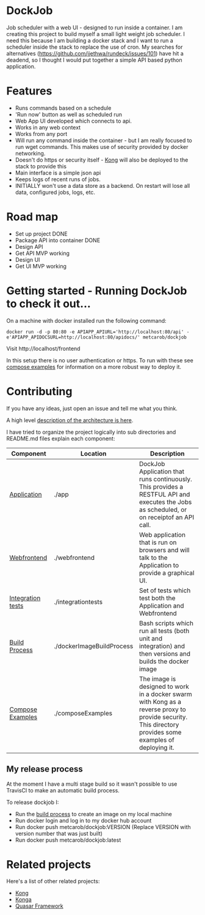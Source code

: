 # DockJob

Job scheduler  with a web UI - designed to run inside a container. I am creating this project to build myself a small light weight job scheduler. I need this because I am building a docker stack and I want to run a scheduler  inside the stack to replace the use of cron. My searches for alternatives (https://github.com/jjethwa/rundeck/issues/101) have hit a deadend, so I thought I would put together a simple API based python application.

# Features

 - Runs commands based on a schedule
 - 'Run now' button as well as scheduled run
 - Web App UI developed which connects to api.
 - Works in any web context
 - Works from any port
 - Will run any command inside the container - but I am really focused to run wget commands. This makes use of security provided by docker networking.
 - Doesn't do https or security itself - [Kong](https://konghq.com/) will also be deployed to the stack to provide this
 - Main interface is a simple json api
 - Keeps logs of recent runs of jobs.
 - INITIALLY won't use a data store as a backend. On restart will lose all data, configured jobs, logs, etc.


# Road map

 - Set up project DONE
 - Package API into container DONE
 - Design API
 - Get API MVP working
 - Design UI
 - Get UI MVP working

# Getting started - Running DockJob to check it out...

On a machine with docker installed run the following command:
````
docker run -d -p 80:80 -e APIAPP_APIURL='http://localhost:80/api' -e'APIAPP_APIDOCSURL=http://localhost:80/apidocs/' metcarob/dockjob
````

Visit http://localhost/frontend

In this setup there is no user authentication or https. To run with these see [compose examples](./composeExamples/README.md) for information on a more robust way to deploy it.

 

# Contributing

If you have any ideas, just open an issue and tell me what you think.

A high level [description of the architecture is here](ARCHITECTURE.md).

I have tried to organize the project logically into sub directories and README.md files explain each component:

 | Component         | Location                  | Description                                                                                                                                              |
 |-------------------|---------------------------|----------------------------------------------------------------------------------------------------------------------------------------------------------|
 | [Application](./app/README.md)       | ./app                     | DockJob Application that runs continuously. This provides a RESTFUL API and executes the Jobs as scheduled, or on receiptof an API call.                 |
 | [Webfrontend](./webfrontend/README.md)       | ./webfrontend             | Web application that is run on browsers and will talk to the Application to provide a graphical UI.                                                      |
 | [Integration tests](./integrationtests/README.md) | ./integrationtests        | Set of tests which test both the Application and Webfrontend                                                                                             |
 | [Build Process](./dockerImageBuildProcess/README.md)     | ./dockerImageBuildProcess | Bash scripts which run all tests (both unit and integration) and then versions and builds the docker image                                               |
 | [Compose Examples](./composeExamples/README.md)  | ./composeExamples         | The image is designed to work in a docker swarm with Kong as a reverse proxy to provide security. This directory provides some examples of deploying it. |

## My release process

At the moment I have a multi stage build so it wasn't possible to use TravisCI to make an automatic build process.

To release dockjob I:
 - Run the [build process](./dockerImageBuildProcess/README.md) to create an image on my local machine
 - Run docker login and log in to my docker hub account
 - Run docker push metcarob/dockjob:VERSION (Replace VERSION with version number that was just built)
 - Run docker push metcarob/dockjob:latest

# Related projects

Here's a list of other related projects:
 - [Kong](https://konghq.com/)
 - [Konga](https://github.com/pantsel/konga)
 - [Quasar Framework](http://quasar-framework.org/)
